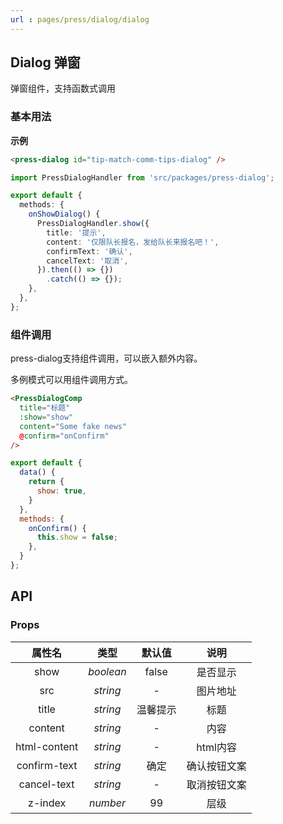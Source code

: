 ```yaml
---
url : pages/press/dialog/dialog
---
```


## Dialog 弹窗


弹窗组件，支持函数式调用

### 基本用法

**示例**

```html
<press-dialog id="tip-match-comm-tips-dialog" />
```

```ts
import PressDialogHandler from 'src/packages/press-dialog';

export default {
  methods: {
    onShowDialog() {
      PressDialogHandler.show({
        title: '提示',
        content: '仅限队长报名，发给队长来报名吧！',
        confirmText: '确认',
        cancelText: '取消',
      }).then(() => {})
        .catch(() => {});
    },
  },
};
```

### 组件调用

press-dialog支持组件调用，可以嵌入额外内容。

多例模式可以用组件调用方式。

```html
<PressDialogComp
  title="标题"
  :show="show"
  content="Some fake news"
  @confirm="onConfirm"
/>
```

```js
export default {
  data() {
    return {
      show: true,
    }
  },
  methods: {
    onConfirm() {
      this.show = false;
    },
  }
};
```



## API

### Props

|    属性名    |   类型    |  默认值  |     说明     |
| :----------: | :-------: | :------: | :----------: |
|     show     | _boolean_ |  false   |   是否显示   |
|     src      | _string_  |    -     |   图片地址   |
|    title     | _string_  | 温馨提示 |     标题     |
|   content    | _string_  |    -     |     内容     |
| html-content | _string_  |    -     |   html内容   |
| confirm-text | _string_  |   确定   | 确认按钮文案 |
| cancel-text  | _string_  |    -     | 取消按钮文案 |
|   z-index    | _number_  |    99    |     层级     |

